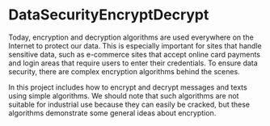 # DataSecurityEncryptDecrypt
Today, encryption and decryption algorithms are used everywhere on the Internet to protect our data. This is especially important for sites that handle sensitive data, such as e-commerce sites that accept online card payments and login areas that require users to enter their credentials. To ensure data security, there are complex encryption algorithms behind the scenes.

In this project includes how to encrypt and decrypt messages and texts using simple algorithms. We should note that such algorithms are not suitable for industrial use because they can easily be cracked, but these algorithms demonstrate some general ideas about encryption.
